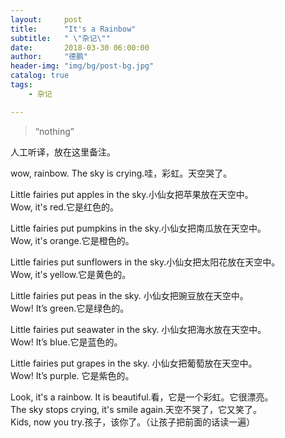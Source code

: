 ```yaml
---
layout:     post
title:      "It's a Rainbow"
subtitle:   " \"杂记\""
date:       2018-03-30 06:00:00
author:     "德鹏"
header-img: "img/bg/post-bg.jpg"
catalog: true
tags:
    - 杂记

---
```


> “nothing”

人工听译，放在这里备注。  

wow, rainbow. The sky is crying.哇，彩虹。天空哭了。  

Little fairies put apples in the sky.小仙女把苹果放在天空中。  
Wow, it's red.它是红色的。  

Little fairies put pumpkins in the sky.小仙女把南瓜放在天空中。  
Wow, it's orange.它是橙色的。  

Little fairies put sunflowers in the sky.小仙女把太阳花放在天空中。  
Wow, it's yellow.它是黄色的。  

Little fairies put peas in the sky. 小仙女把豌豆放在天空中。  
Wow! It’s green.它是绿色的。  

Little fairies put seawater in the sky. 小仙女把海水放在天空中。  
Wow! It’s blue.它是蓝色的。  

Little fairies put grapes in the sky. 小仙女把葡萄放在天空中。  
Wow! It’s purple. 它是紫色的。  

Look, it's a rainbow. It is beautiful.看，它是一个彩虹。它很漂亮。  
The sky stops crying, it's smile again.天空不哭了，它又笑了。  
Kids, now you try.孩子，该你了。（让孩子把前面的话读一遍）  
